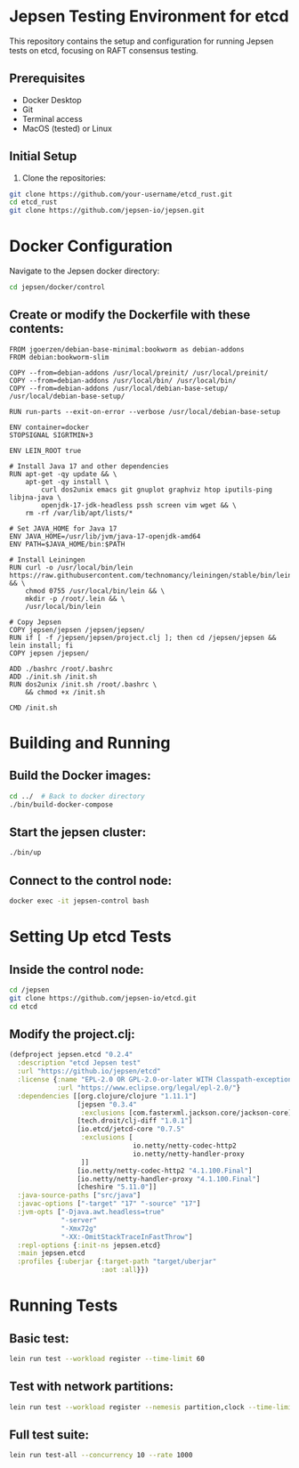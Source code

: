 # Jepsen Testing Environment for etcd

This repository contains the setup and configuration for running Jepsen tests on etcd, focusing on RAFT consensus testing.

## Prerequisites

- Docker Desktop
- Git
- Terminal access
- MacOS (tested) or Linux

## Initial Setup

1. Clone the repositories:

```bash
git clone https://github.com/your-username/etcd_rust.git
cd etcd_rust
git clone https://github.com/jepsen-io/jepsen.git
```

# Docker Configuration

Navigate to the Jepsen docker directory:

```bash
cd jepsen/docker/control
```

## Create or modify the Dockerfile with these contents:

```
FROM jgoerzen/debian-base-minimal:bookworm as debian-addons
FROM debian:bookworm-slim

COPY --from=debian-addons /usr/local/preinit/ /usr/local/preinit/
COPY --from=debian-addons /usr/local/bin/ /usr/local/bin/
COPY --from=debian-addons /usr/local/debian-base-setup/ /usr/local/debian-base-setup/

RUN run-parts --exit-on-error --verbose /usr/local/debian-base-setup

ENV container=docker
STOPSIGNAL SIGRTMIN+3

ENV LEIN_ROOT true

# Install Java 17 and other dependencies
RUN apt-get -qy update && \
    apt-get -qy install \
        curl dos2unix emacs git gnuplot graphviz htop iputils-ping libjna-java \
        openjdk-17-jdk-headless pssh screen vim wget && \
    rm -rf /var/lib/apt/lists/*

# Set JAVA_HOME for Java 17
ENV JAVA_HOME=/usr/lib/jvm/java-17-openjdk-amd64
ENV PATH=$JAVA_HOME/bin:$PATH

# Install Leiningen
RUN curl -o /usr/local/bin/lein https://raw.githubusercontent.com/technomancy/leiningen/stable/bin/lein && \
    chmod 0755 /usr/local/bin/lein && \
    mkdir -p /root/.lein && \
    /usr/local/bin/lein

# Copy Jepsen
COPY jepsen/jepsen /jepsen/jepsen/
RUN if [ -f /jepsen/jepsen/project.clj ]; then cd /jepsen/jepsen && lein install; fi
COPY jepsen /jepsen/

ADD ./bashrc /root/.bashrc
ADD ./init.sh /init.sh
RUN dos2unix /init.sh /root/.bashrc \
    && chmod +x /init.sh

CMD /init.sh
```

# Building and Running

## Build the Docker images:

```bash
cd ../  # Back to docker directory
./bin/build-docker-compose
```

## Start the jepsen cluster:

```bash
./bin/up
```

## Connect to the control node:

```bash
docker exec -it jepsen-control bash
```

# Setting Up etcd Tests

## Inside the control node:

```bash
cd /jepsen
git clone https://github.com/jepsen-io/etcd.git
cd etcd
```

## Modify the project.clj:

```clojure
(defproject jepsen.etcd "0.2.4"
  :description "etcd Jepsen test"
  :url "https://github.io/jepsen/etcd"
  :license {:name "EPL-2.0 OR GPL-2.0-or-later WITH Classpath-exception-2.0"
            :url "https://www.eclipse.org/legal/epl-2.0/"}
  :dependencies [[org.clojure/clojure "1.11.1"]
                 [jepsen "0.3.4"
                  :exclusions [com.fasterxml.jackson.core/jackson-core]]
                 [tech.droit/clj-diff "1.0.1"]
                 [io.etcd/jetcd-core "0.7.5"
                  :exclusions [
                               io.netty/netty-codec-http2
                               io.netty/netty-handler-proxy
                  ]]
                 [io.netty/netty-codec-http2 "4.1.100.Final"]
                 [io.netty/netty-handler-proxy "4.1.100.Final"]
                 [cheshire "5.11.0"]]
  :java-source-paths ["src/java"]
  :javac-options ["-target" "17" "-source" "17"]
  :jvm-opts ["-Djava.awt.headless=true"
             "-server"
             "-Xmx72g"
             "-XX:-OmitStackTraceInFastThrow"]
  :repl-options {:init-ns jepsen.etcd}
  :main jepsen.etcd
  :profiles {:uberjar {:target-path "target/uberjar"
                       :aot :all}})
```

# Running Tests

## Basic test:

```bash
lein run test --workload register --time-limit 60
```

## Test with network partitions:

```bash
lein run test --workload register --nemesis partition,clock --time-limit 60
```

## Full test suite:

```bash
lein run test-all --concurrency 10 --rate 1000
```
